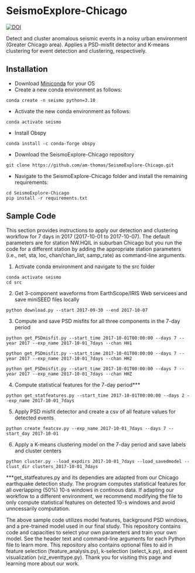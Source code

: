 # SeismoExplore-Chicago
[![DOI](https://zenodo.org/badge/934328936.svg)](https://doi.org/10.5281/zenodo.15047292)

Detect and cluster anomalous seismic events in a noisy urban environment (Greater Chicago area). Applies a PSD-misfit detector and K-means clustering for event detection and clustering, respectively.

## Installation 
* Download [Miniconda](https://docs.conda.io/en/latest/miniconda.html) for your OS 
* Create a new conda environment as follows: 
```
conda create -n seismo python=3.10
```
* Activate the new conda environment as follows: 
```
conda activate seismo
```
* Install Obspy 
```
conda install -c conda-forge obspy
```
* Download the SeismoExplore-Chicago repository
```
git clone https://github.com/am-thomas/SeismoExplore-Chicago.git
```
* Navigate to the SeismoExplore-Chicago folder and install the remaining requirements: 
```
cd SeismoExplore-Chicago
pip install -r requirements.txt
```
## Sample Code
This section provides instructions to apply our detection and clustering workflow for 7 days in 2017 (2017-10-01 to 2017-10-07). The default parameters are for station NW.HQIL in suburban Chicago but you run the code for a different station by adding the appropriate station parameters (i.e., net, sta, loc, chan/chan_list, samp_rate) as command-line arguments. 

1. Activate conda environment and navigate to the src folder
```
conda activate seismo
cd src
```
2. Get 3-component waveforms from EarthScope/IRIS Web servicees and save miniSEED files locally
```
python download.py --start 2017-09-30 --end 2017-10-07
```
3. Compute and save PSD misfits for all three components in the 7-day period
```
python get_PSDmisfit.py --start_time 2017-10-01T00:00:00 --days 7 --year 2017 --exp_name 2017-10-01_7days --chan HH1
```
```
python get_PSDmisfit.py --start_time 2017-10-01T00:00:00 --days 7 --year 2017 --exp_name 2017-10-01_7days --chan HH2
```
```
python get_PSDmisfit.py --start_time 2017-10-01T00:00:00 --days 7 --year 2017 --exp_name 2017-10-01_7days --chan HHZ
```
4. Compute statistical features for the 7-day period***
```
python get_statfeatures.py --start_time 2017-10-01T00:00:00 --days 2 --exp_name 2017-10-01_7days
```
5. Apply PSD misfit detector and create a csv of all feature values for detected events
```
python create_featcsv.py --exp_name 2017-10-01_7days --days 7 --start_day 2017-10-01
```
6. Apply a K-means clustering model on the 7-day period and save labels and cluster centers
```
python cluster.py --load_expdirs 2017-10-01_7days --load_savedmodel --clust_dir clusters_2017-10-01_7days
```

***get_statfeatures.py and its dependies are adapted from our Chicago earthquake detection study. The program computes statistical features for all overlapping (50%) 10-s windows in continous data. If adapting our workflow to a different environment, we recommend modifying the file to only compute statistical features on detected 10-s windows and avoid unncessarily computation.

The above sample code utilizes model features, background PSD windows, and a pre-trained model used in our final study. This repository contains code and capacities to select your own parameters and train your own model. See the header text and command-line arguments for each Python file to learn more. This repository also contains optional files to aid in feature selection (feature_analysis.py), k-selection (select_k.py), and event visualization (viz_eventtype.py). Thank you for visiting this page and learning more about our work. 
